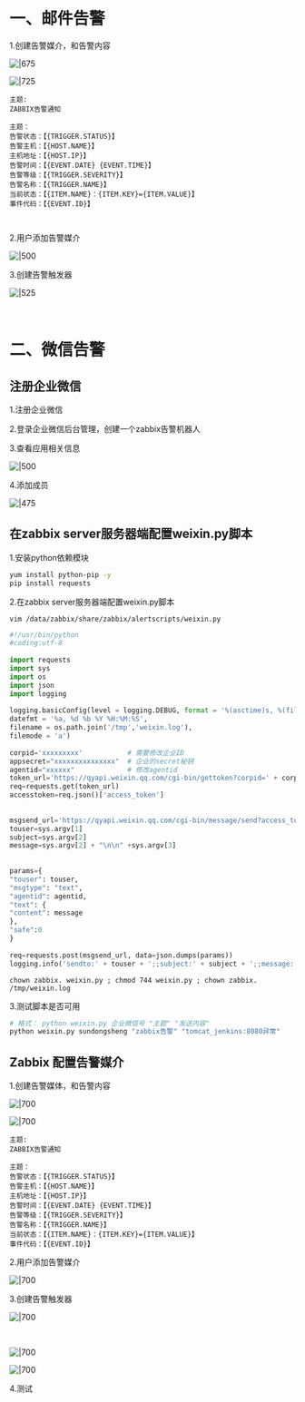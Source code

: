 

# 一、邮件告警

1.创建告警媒介，和告警内容

![|675](assets/image-20221127214726115-20230610173809-aqzlx3p.png)​​

![|725](assets/image-20221127214732068-20230610173809-jlrixou.png)


```text
主题: 
ZABBIX告警通知

主题：
告警状态：【{TRIGGER.STATUS}】
告警主机：【{HOST.NAME}】
主机地址：【{HOST.IP}】
告警时间：【{EVENT.DATE} {EVENT.TIME}】
告警等级：【{TRIGGER.SEVERITY}】
告警名称：【{TRIGGER.NAME}】
当前状态：【{ITEM.NAME}：{ITEM.KEY}={ITEM.VALUE}】
事件代码：【{EVENT.ID}】



```

2.用户添加告警媒介

![|500](assets/image-20221127214738004-20230610173809-mskam1c.png)​

3.创建告警触发器

![|525](assets/image-20221127214743698-20230610173809-j8p2mx5.png)​

‍

# 二、微信告警

## 注册企业微信

1.注册企业微信

2.登录企业微信后台管理，创建一个zabbix告警机器人

3.查看应用相关信息

![|500](assets/image-20221127214750955-20230610173809-g3pkqs2.png)​

4.添加成员

![|475](assets/image-20221127214757563-20230610173809-4vkm8tg.png)​

## 在zabbix server服务器端配置weixin.py脚本

1.安装python依赖模块

```bash
yum install python-pip -y
pip install requests
```

2.在zabbix server服务器端配置weixin.py脚本

`vim /data/zabbix/share/zabbix/alertscripts/weixin.py`

```python
#!/usr/bin/python
#coding:utf-8
 
import requests
import sys
import os
import json
import logging
 
logging.basicConfig(level = logging.DEBUG, format = '%(asctime)s, %(filename)s, %(levelname)s, %(message)s',
datefmt = '%a, %d %b %Y %H:%M:%S',
filename = os.path.join('/tmp','weixin.log'), 
filemode = 'a')
 
corpid='xxxxxxxxx'           # 需要修改企业ID
appsecret="xxxxxxxxxxxxxxx"  # 企业的secret秘钥
agentid="xxxxxx"             # 修改agentid
token_url='https://qyapi.weixin.qq.com/cgi-bin/gettoken?corpid=' + corpid + '&corpsecret=' + appsecret
req=requests.get(token_url)
accesstoken=req.json()['access_token']
 
 
msgsend_url='https://qyapi.weixin.qq.com/cgi-bin/message/send?access_token=' + accesstoken
touser=sys.argv[1]
subject=sys.argv[2]
message=sys.argv[2] + "\n\n" +sys.argv[3]
 
 
params={
"touser": touser,
"msgtype": "text",
"agentid": agentid,
"text": {
"content": message
},
"safe":0
}
 
req=requests.post(msgsend_url, data=json.dumps(params))
logging.info('sendto:' + touser + ';;subject:' + subject + ';;message:' + message)
```

`chown zabbix. weixin.py ; chmod 744 weixin.py ; chown zabbix. /tmp/weixin.log`

3.测试脚本是否可用

```bash
# 格式： python weixin.py 企业微信号 "主题" "发送内容"
python weixin.py sundongsheng "zabbix告警" "tomcat_jenkins:8080异常"

```

## Zabbix 配置告警媒介

1.创建告警媒体，和告警内容

![|700](assets/image-20221127214806057-20230610173809-uafexqr.png)

​​![|700](assets/image-20221127214813373-20230610173809-eaxjsvg.png)​

```zabbix
主题: 
ZABBIX告警通知

主题：
告警状态：【{TRIGGER.STATUS}】
告警主机：【{HOST.NAME}】
主机地址：【{HOST.IP}】
告警时间：【{EVENT.DATE} {EVENT.TIME}】
告警等级：【{TRIGGER.SEVERITY}】
告警名称：【{TRIGGER.NAME}】
当前状态：【{ITEM.NAME}：{ITEM.KEY}={ITEM.VALUE}】
事件代码：【{EVENT.ID}】

```

2.用户添加告警媒介

![|700](assets/image-20221127214820865-20230610173809-eqekxew.png)​

3.创建告警触发器

![|700](assets/image-20221127214827561-20230610173809-bvzuvnf.png)

​

![|700](assets/image-20221127214834557-20230610173809-v0p8sbr.png)​

![|700](assets/image-20221127214841166-20230610173809-qjt3239.png)​

4.测试
